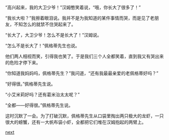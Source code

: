 
“高兴起来，我的大卫少爷！”汉姆憨笑着说，“哦，你长大了很多了！”

“我长大啦？”我擦着眼泪说。我并不是为我知道的某件事情而哭，而是见了老朋友，不知怎么的就禁不住哭起来了。

“长大了，大卫少爷！怎么不是长大了！”汉姆说。

“怎么不是长大了！”佩格蒂先生也说。

他们两人相视而笑，引得我也笑了。于是我们三个人全都笑着，直到我又有哭出来的危险才停下来。

“你知道我妈妈吗，佩格蒂先生？”我问道，“还有我最最亲爱的老佩格蒂好吗？”

“好得很。”佩格蒂先生说。

“小艾米莉好吗？还有葛米治太太呢？”

“全都——好得很。”佩格蒂先生说。

这时沉默了一会。为了打破沉默，佩格蒂先生从口袋里掏出两只极大的龙虾，一只很大的螃蟹，还有一大帆布袋小虾，全都把它们堆在汉姆抱起的两臂上。

[next](page102.md)